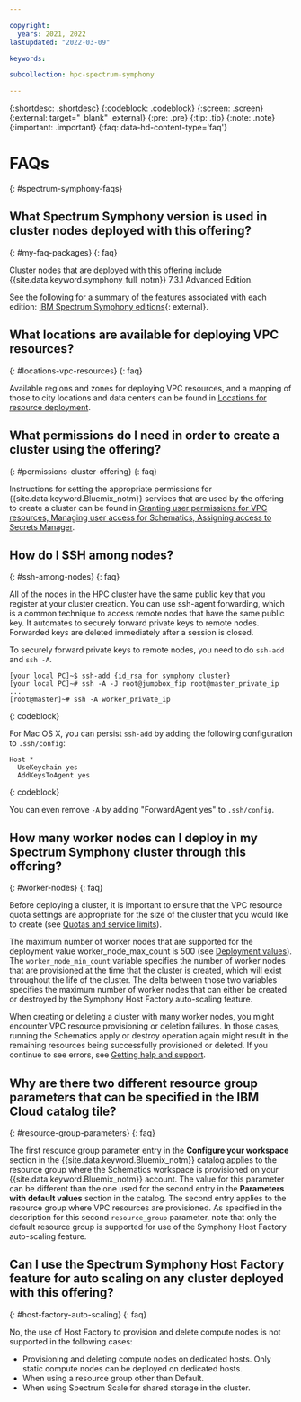 ```yaml
---

copyright:
  years: 2021, 2022
lastupdated: "2022-03-09"

keywords: 

subcollection: hpc-spectrum-symphony

---
```


{:shortdesc: .shortdesc}
{:codeblock: .codeblock}
{:screen: .screen}
{:external: target="_blank" .external}
{:pre: .pre}
{:tip: .tip}
{:note: .note}
{:important: .important}
{:faq: data-hd-content-type='faq'}

# FAQs
{: #spectrum-symphony-faqs}

## What Spectrum Symphony version is used in cluster nodes deployed with this offering?
{: #my-faq-packages}
{: faq}

Cluster nodes that are deployed with this offering include {{site.data.keyword.symphony_full_notm}} 7.3.1 Advanced Edition. 

See the following for a summary of the features associated with each edition: [IBM Spectrum Symphony editions](https://www.ibm.com/docs/en/spectrum-symphony/7.3.1?topic=foundations-spectrum-symphony-editions){: external}.

## What locations are available for deploying VPC resources?
{: #locations-vpc-resources}
{: faq}

Available regions and zones for deploying VPC resources, and a mapping of those to city locations and data centers can be found in [Locations for resource deployment](/docs/overview?topic=overview-locations).

## What permissions do I need in order to create a cluster using the offering?
{: #permissions-cluster-offering}
{: faq}

Instructions for setting the appropriate permissions for {{site.data.keyword.Bluemix_notm}} services that are used by the offering to create a cluster can be found in [Granting user permissions for VPC resources, Managing user access for Schematics, Assigning access to Secrets Manager](/docs/vpc?topic=vpc-managing-user-permissions-for-vpc-resources&locale=en).


## How do I SSH among nodes?
{: #ssh-among-nodes}
{: faq}

All of the nodes in the HPC cluster have the same public key that you register at your cluster creation. You can use ssh-agent forwarding, which is a common technique to access remote nodes that have the same public key. It automates to securely forward private keys to remote nodes. Forwarded keys are deleted immediately after a session is closed.

To securely forward private keys to remote nodes, you need to do `ssh-add` and `ssh -A`.

```
[your local PC]~$ ssh-add {id_rsa for symphony cluster}
[your local PC]~# ssh -A -J root@jumpbox_fip root@master_private_ip
...
[root@master]~# ssh -A worker_private_ip
```
{: codeblock}

For Mac OS X, you can persist `ssh-add` by adding the following configuration to `.ssh/config`:

```
Host *
  UseKeychain yes
  AddKeysToAgent yes
```
{: codeblock}

You can even remove `-A` by adding "ForwardAgent yes" to `.ssh/config`.

## How many worker nodes can I deploy in my Spectrum Symphony cluster through this offering?
{: #worker-nodes}
{: faq}

Before deploying a cluster, it is important to ensure that the VPC resource quota settings are appropriate for the size of the cluster that you would like to create (see [Quotas and service limits](/docs/vpc?topic=vpc-quotas)).

The maximum number of worker nodes that are supported for the deployment value worker_node_max_count is 500 (see [Deployment values](/docs/hpc-spectrum-symphony?topic=hpc-spectrum-symphony-deployment-values)). The `worker_node_min_count` variable specifies the number of worker nodes that are provisioned at the time that the cluster is created, which will exist throughout the life of the cluster. The delta between those two variables specifies the maximum number of worker nodes that can either be created or destroyed by the Symphony Host Factory auto-scaling feature.

When creating or deleting a cluster with many worker nodes, you might encounter VPC resource provisioning or deletion failures. In those cases, running the Schematics apply or destroy operation again might result in the remaining resources being successfully provisioned or deleted. If you continue to see errors, see [Getting help and support](/docs/hpc-spectrum-symphony?topic=hpc-spectrum-symphony-getting-help-and-support).

## Why are there two different resource group parameters that can be specified in the IBM Cloud catalog tile?
{: #resource-group-parameters}
{: faq}

The first resource group parameter entry in the **Configure your workspace** section in the {{site.data.keyword.Bluemix_notm}} catalog applies to the resource group where the Schematics workspace is provisioned on your {{site.data.keyword.Bluemix_notm}} account. The value for this parameter can be different than the one used for the second entry in the **Parameters with default values** section in the catalog. The second entry applies to the resource group where VPC resources are provisioned. As specified in the description for this second `resource_group` parameter, note that only the default resource group is supported for use of the Symphony Host Factory auto-scaling feature.

## Can I use the Spectrum Symphony Host Factory feature for auto scaling on any cluster deployed with this offering?
{: #host-factory-auto-scaling}
{: faq}

No, the use of Host Factory to provision and delete compute nodes is not supported in the following cases:

* Provisioning and deleting compute nodes on dedicated hosts. Only static compute nodes can be deployed on dedicated hosts.
* When using a resource group other than Default.
* When using Spectrum Scale for shared storage in the cluster.
